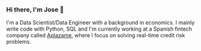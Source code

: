 ### Hi there, I'm Jose 👋

I'm a Data Scientist/Data Engineer with a background in economics. I mainly write code with Python, SQL and I'm currently working at a Spanish fintech company called [Aplazame](https://aplazame.com/negocios/?utm_term=aplazame&utm_campaign=Brand&utm_source=adwords&utm_medium=ppc&hsa_acc=9670018944&hsa_cam=9120158539&hsa_grp=97863502931&hsa_ad=426848258810&hsa_src=g&hsa_tgt=kwd-399733515044&hsa_kw=aplazame&hsa_mt=e&hsa_net=adwords&hsa_ver=3&gad_source=1&gclid=Cj0KCQjw0_WyBhDMARIsAL1Vz8tB_Dwcz8M6Ek1vpnU1MZfOFQr6b5arHoM8tZXXjMmNfz5JVmlJ-JYaAhzjEALw_wcB), where I focus on solving real-time credit risk problems.
